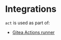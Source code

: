 # Integrations

`act` is used as part of:

- [Gitea Actions runner](https://gitea.com/gitea/act_runner)
